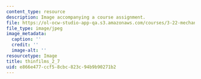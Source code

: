 ```yaml
---
content_type: resource
description: Image accompanying a course assignment.
file: https://ol-ocw-studio-app-qa.s3.amazonaws.com/courses/3-22-mechanical-behavior-of-materials-spring-2008/e866e477ccf58cbc823c94b9b90271b2_thinfilms_2_7.jpg
file_type: image/jpeg
image_metadata:
  caption: ''
  credit: ''
  image-alt: ''
resourcetype: Image
title: thinfilms_2_7
uid: e866e477-ccf5-8cbc-823c-94b9b90271b2
---
```

